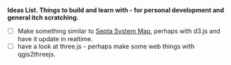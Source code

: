 **Ideas List.  Things to build and learn with - for personal development and general itch scratching.**

- [ ] Make something similar to [Septa System Map](http://www3.septa.org/hackathon/SystemMap/), perhaps with d3.js and have it update in realtime.
- [ ] have a look at three.js - perhaps make some web things with qgis2threejs.